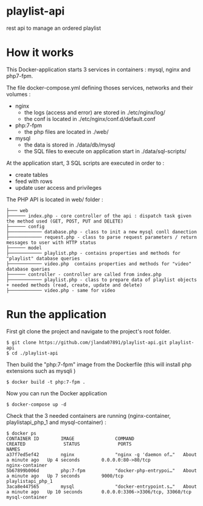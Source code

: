 # playlist-api
rest api to manage an ordered playlist

# How it works

This Docker-application starts 3 services in containers : mysql, nginx and php7-fpm.

The file docker-compose.yml defining thoses services, networks and their volumes :

* nginx
  * the logs (access and error) are stored in ./etc/nginx/log/
  * the conf is located in ./etc/nginx/conf.d/default.conf
* php:7-fpm
  * the php files are located in ./web/
* mysql
  * the data is stored in ./data/db/mysql
  * the SQL files to execute on application start in ./data/sql-scripts/
  
At the application start, 3 SQL scripts are executed in order to :
  * create tables
  * feed with rows
  * update user access and privileges
  
The PHP API is located in web/ folder :
```
├─── web
├────── index.php - core controller of the api : dispatch task given the method used (GET, POST, PUT and DELETE)
├────── config
├──────────── database.php - class to init a new mysql conll danection
├──────────── request.php - class to parse request parameters / return messages to user with HTTP status
├────── model
├──────────── playlist.php - contains properties and methods for "playlist" database queries
├──────────── video.php  contains properties and methods for "video" database queries
├────── controller - controller are called from index.php
├──────────── playlist.php - class to prepare data of playlist objects + needed methods (read, create, update and delete)
├──────────── video.php - same for video
```

# Run the application

First git clone the project and navigate to the project's root folder.
```
$ git clone https://github.com/jlanda07891/playlist-api.git playlist-api
$ cd ./playlist-api 
```

Then build the "php:7-fpm" image from the Dockerfile (this will install php extensions such as mysqli )
```
$ docker build -t php:7-fpm .
```

Now you can run the Docker application
```
$ docker-compose up -d
```

Check that the 3 needed containers are running (nginx-container, playlistapi_php_1 and mysql-container) :
```
$ docker ps
CONTAINER ID        IMAGE               COMMAND                  CREATED              STATUS              PORTS                               NAMES
a37f7ed5ef42        nginx               "nginx -g 'daemon of…"   About a minute ago   Up 4 seconds        0.0.0.0:80->80/tcp                  nginx-container
5b67899b006d        php:7-fpm           "docker-php-entrypoi…"   About a minute ago   Up 7 seconds        9000/tcp                            playlistapi_php_1
3aca8e447565        mysql               "docker-entrypoint.s…"   About a minute ago   Up 10 seconds       0.0.0.0:3306->3306/tcp, 33060/tcp   mysql-container
```
